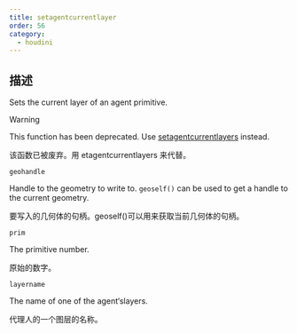 ```yaml
---
title: setagentcurrentlayer
order: 56
category:
  - houdini
---
```

    
## 描述

Sets the current layer of an agent primitive.

Warning

This function has been deprecated. Use
[setagentcurrentlayers](setagentcurrentlayers.html "Sets the current display
layers of an agent primitive.") instead.

该函数已被废弃。用 etagentcurrentlayers 来代替。

`geohandle`

Handle to the geometry to write to. `geoself()` can be used to get a handle to
the current geometry.

要写入的几何体的句柄。geoself()可以用来获取当前几何体的句柄。

`prim`

The primitive number.

原始的数字。

`layername`

The name of one of the agent‘slayers.

代理人的一个图层的名称。
